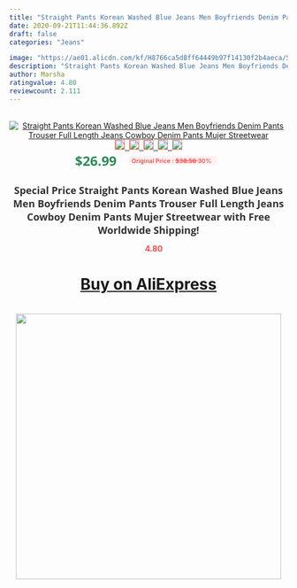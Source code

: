 ```yaml
---
title: "Straight Pants Korean Washed Blue Jeans Men Boyfriends Denim Pants Trouser Full Length Jeans Cowboy Denim Pants Mujer Streetwear"
date: 2020-09-21T11:44:36.892Z
draft: false
categories: "Jeans"

image: "https://ae01.alicdn.com/kf/H8766ca5d8ff64449b97f14130f2b4aeca/Straight-Pants-Korean-Washed-Blue-Jeans-Men-Boyfriends-Denim-Pants-Trouser-Full-Length-Jeans-Cowboy-Denim.png_220x220.png"
description: "Straight Pants Korean Washed Blue Jeans Men Boyfriends Denim Pants Trouser Full Length Jeans Cowboy Denim Pants Mujer Streetwear"
author: Marsha
ratingvalue: 4.80
reviewcount: 2.111
---
```

<br>
<div style="text-align: center;">
<a href="https://s.click.aliexpress.com/e/_9jk88l" target="_blank" rel="nofollow noopener noreferrer"><img alt="Straight Pants Korean Washed Blue Jeans Men Boyfriends Denim Pants Trouser Full Length Jeans Cowboy Denim Pants Mujer Streetwear" class="magnifier-image" src="https://ae01.alicdn.com/kf/H8766ca5d8ff64449b97f14130f2b4aeca/Straight-Pants-Korean-Washed-Blue-Jeans-Men-Boyfriends-Denim-Pants-Trouser-Full-Length-Jeans-Cowboy-Denim.png_220x220.png_640x640.jpg">
<br>
<img style="border:1px solid salmon" src="https://ae01.alicdn.com/kf/H8766ca5d8ff64449b97f14130f2b4aeca/Straight-Pants-Korean-Washed-Blue-Jeans-Men-Boyfriends-Denim-Pants-Trouser-Full-Length-Jeans-Cowboy-Denim.png_120x120.jpg">&nbsp;&nbsp;<img style="border:1px solid salmon" src="https://ae01.alicdn.com/kf/H0ced6019159e432db0cf5b0d567dff58R/Straight-Pants-Korean-Washed-Blue-Jeans-Men-Boyfriends-Denim-Pants-Trouser-Full-Length-Jeans-Cowboy-Denim.jpg_120x120.jpg">&nbsp;&nbsp;<img style="border:1px solid salmon" src="https://ae01.alicdn.com/kf/H3ada590f44d94ce3b09f5567b2949ba6l/Straight-Pants-Korean-Washed-Blue-Jeans-Men-Boyfriends-Denim-Pants-Trouser-Full-Length-Jeans-Cowboy-Denim.jpg_120x120.jpg">&nbsp;&nbsp;<img style="border:1px solid salmon" src="https://ae01.alicdn.com/kf/H77a55f4fee3a4199b243e79aa9b43bb14/Straight-Pants-Korean-Washed-Blue-Jeans-Men-Boyfriends-Denim-Pants-Trouser-Full-Length-Jeans-Cowboy-Denim.jpg_120x120.jpg">&nbsp;&nbsp;<img style="border:1px solid salmon" src="https://ae01.alicdn.com/kf/H4f0cbccb4ab14c318f7c53125b3c0cd2U/Straight-Pants-Korean-Washed-Blue-Jeans-Men-Boyfriends-Denim-Pants-Trouser-Full-Length-Jeans-Cowboy-Denim.jpg_120x120.jpg"></a></div><br0>
<div style="text-align: center;"><span style="background-color: white; border: 0px; box-sizing: border-box; color: seagreen; display: inline-block; font-family: &quot;open sans&quot; , &quot;arial&quot; , &quot;helvetica&quot; , sans-serif , &quot;heiti&quot;; font-size: 24px; font-stretch: inherit; font-weight: 700; line-height: inherit; margin: 0px 10px 0px 0px; padding: 0px; vertical-align: middle;">$26.99 </span>
<span style="background: rgb(255 , 241 , 241); border-radius: 3px; border: 0px; box-sizing: border-box; color: #ff4747; display: inline-block; font-family: inherit; font-size: 12px; font-stretch: inherit; font-style: inherit; font-variant: inherit; font-weight: 600; line-height: inherit; margin: 0px; padding: 2px 5px; transform: scale(0.9); vertical-align: middle;">Original Price : <b style="text-decoration: line-through;">$38.56 </b> 30%&nbsp;&nbsp;</span></div>
<h1 style="color: #333333; display: inline-block; font-family: &quot;open sans&quot; , &quot;arial&quot; , &quot;helvetica&quot; , sans-serif , &quot;heiti&quot;; font-size: 18px; font-stretch: inherit; font-weight: 700; text-align: center;">Special Price Straight Pants Korean Washed Blue Jeans Men Boyfriends Denim Pants Trouser Full Length Jeans Cowboy Denim Pants Mujer Streetwear with Free Worldwide Shipping!</h1>
<div style="color: #ff4747; text-align: center;">
<img src="https://4.bp.blogspot.com/-M0ZcTcb-5uY/XleCXlxnR4I/AAAAAAAAAEc/OrjgMkXV1oMQFaCRZj5HQwOCBcu3w1FegCPcBGAYYCw/s1600/star.png" style="height: 15px;">&nbsp;<b>4.80</b></div>
<div class="button_cont" align="center"><a class="buynow_a" href="https://s.click.aliexpress.com/e/_9jk88l" target="_blank" rel="nofollow noopener noreferrer"><H1>Buy on AliExpress</H1></a></div><br>
<div class="separator" style="clear: both; text-align: center;">
<img src="https://lh3.googleusercontent.com/-pTy5HemUv9M/XlePHvY0dAI/AAAAAAAAAE4/0nX5iRUoIWY8eMW9Dpxeirr157OZliDIgCLcBGAsYHQ/s1600/badge.gif" width="480">
</div>
